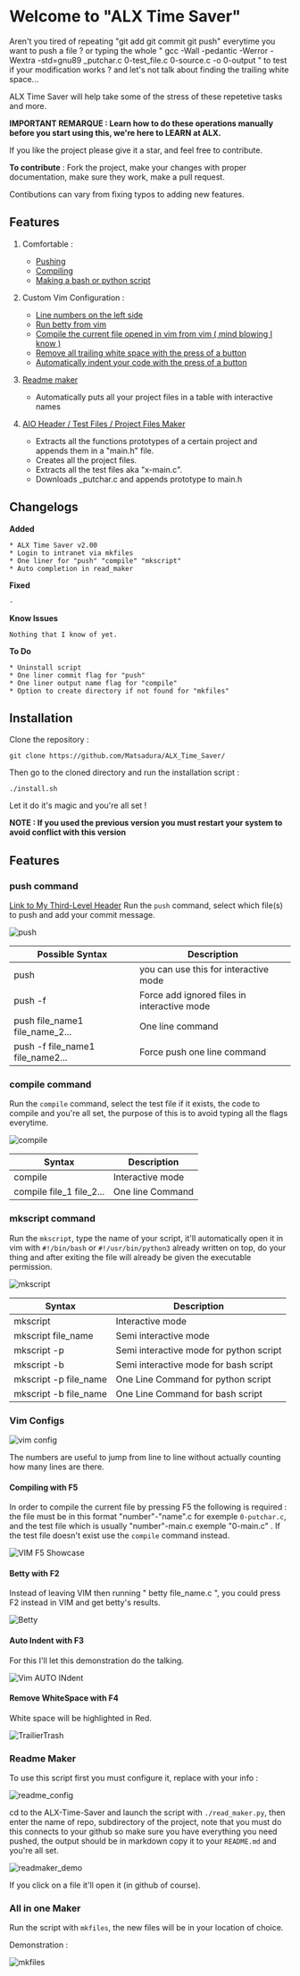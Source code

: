 # Welcome to "ALX Time Saver"

  Aren't you tired of repeating "git add git commit git push" everytime you want to push a file ? or typing the whole " gcc -Wall -pedantic -Werror -Wextra -std=gnu89 _putchar.c 0-test_file.c 0-source.c -o 0-output " to test if your modification works ? and let's not talk about finding the trailing white space...

ALX Time Saver will help take some of the stress of these repetetive tasks and more.

__IMPORTANT REMARQUE : Learn how to do these operations manually before you start using this, we're here to LEARN at ALX.__

If you like the project please give it a star, and feel free to contribute.

__To contribute__ : 
Fork the project, make your changes with proper documentation, make sure they work, make a pull request.

Contibutions can vary from fixing typos to adding new features.

## Features
1. Comfortable :
     * [Pushing](#push-command )
     * [Compiling](#compile-command)
     * [Making a bash or python script](#mkscript-command)

2. Custom Vim Configuration :
     * [Line numbers on the left side](#vim-configs)
     * [Run betty from vim](#betty-with-f2)
     * [Compile the current file opened in vim from vim ( mind blowing I know )](#compiling-with-f5)
     * [Remove all trailing white space with the press of a button](#remove-whitespace-with-f4)
     * [Automatically indent your code with the press of a button](#auto-indent-with-f3) 
 
3. [Readme maker](#readme-maker)
     * Automatically puts all your project files in a table with interactive names

4. [AIO Header / Test Files / Project Files Maker](#all-in-one-maker)
     * Extracts all the functions prototypes of a certain project and appends them in a "main.h" file.
     * Creates all the project files.
     * Extracts all the test files aka "x-main.c".
     * Downloads _putchar.c and appends prototype to main.h
       
## Changelogs
__Added__
```
* ALX Time Saver v2.00
* Login to intranet via mkfiles
* One liner for "push" "compile" "mkscript"
* Auto completion in read_maker
```

__Fixed__
```
-
```

__Know Issues__
```
Nothing that I know of yet.
```

 __To Do__
 ```
 * Uninstall script
 * One liner commit flag for "push"
 * One liner output name flag for "compile"
 * Option to create directory if not found for "mkfiles"
```
## Installation 

Clone the repository : 
 
``` 
git clone https://github.com/Matsadura/ALX_Time_Saver/ 
```

Then go to the cloned directory and run the installation script :

```
./install.sh 
```

Let it do it's magic and you're all set !

__NOTE : If you used the previous version you must restart your system to avoid conflict with this version__ 

## Features 
### push command 
[Link to My Third-Level Header](#the-"push"-command )
Run the ``push`` command, select which file(s) to push and add your commit message.

![push](https://github.com/Matsadura/ALX_Time_Saver/assets/132571698/1788a9aa-ba23-4858-a14c-23a2c374c477)


| Possible Syntax | Description |
|-----------------|---------------|
|push|you can use this for interactive mode|
|push -f|Force add ignored files in interactive mode|
|push file_name1 file_name_2...|One line command|
|push -f file_name1 file_name2...|Force push one line command|

### compile command
Run the ``compile`` command, select the test file if it exists, the code to compile and you're all set, the purpose of this is to avoid typing all the flags everytime.

![compile](https://github.com/Matsadura/ALX_Time_Saver/assets/132571698/65957f8a-ea1d-449a-99a3-56b4821691b7)


|Syntax|Description|
|---|----|
|compile|Interactive mode|
|compile file_1 file_2...|One line Command|
### mkscript command
Run the ``mkscript``, type the name of your script, it'll automatically open it in vim with ``#!/bin/bash`` or ``#!/usr/bin/python3`` already written on top, do your thing and after exiting the file will already be given the executable permission.

![mkscript](https://github.com/Matsadura/ALX_Time_Saver/assets/132571698/ca82fd75-dabc-4590-9e83-0f7d100dc0f5)


|Syntax|Description|
|---|----|
|mkscript|Interactive mode|
|mkscript file_name|Semi interactive mode|
|mkscript -p|Semi interactive mode for python script|
|mkscript -b|Semi interactive mode for bash script|
|mkscript -p file_name|One Line Command for python script|
|mkscript -b file_name|One Line Command for bash script|

### Vim Configs

![vim config](https://github.com/Matsadura/ALX_Time_Saver/assets/132571698/b438e9c2-2d0b-4e76-9a42-48f0bb11b40f)

The numbers are useful to jump from line to line without actually counting how many lines are there.
#### Compiling with F5
In order to compile the current file by pressing F5 the following is required :
the file must be in this format "number"-"name".c for exemple ``0-putchar.c``, and the test file which is usually "number"-main.c exemple "0-main.c" .
If the test file doesn't exist use the ``compile`` command instead.

![VIM F5 Showcase](https://github.com/Matsadura/ALX_Time_Saver/assets/132571698/46ecc108-9288-4f7f-a5b2-b5302f251348)


#### Betty with F2
Instead of leaving VIM then running " betty file_name.c ", you could press F2 instead in VIM and get betty's results. 

![Betty](https://github.com/Matsadura/ALX_Time_Saver/assets/132571698/ccb022bf-b0fa-4089-bfdb-2fa061632744)


#### Auto Indent with F3
For this I'll let this demonstration do the talking.

![Vim AUTO INdent](https://github.com/Matsadura/ALX_Time_Saver/assets/132571698/8320f485-856d-4e88-a0dc-c50446d79b9b)


#### Remove WhiteSpace with F4
White space will be highlighted in Red.

![TrailierTrash](https://github.com/Matsadura/ALX_Time_Saver/assets/132571698/474b5690-1ace-412c-8665-7ed248d5a2a0)


### Readme Maker
To use this script first you must configure it, replace with your info :

![readme_config](https://github.com/Matsadura/ALX_Time_Saver/assets/132571698/15fec8b3-bee9-4e99-9de6-21afea2d5720)

cd to the ALX-Time-Saver and launch the script with ``./read_maker.py``, then enter the name of repo, subdirectory of the project, note that you must do this connects to your github so make sure you have everything you need pushed, the output should be in markdown copy it to your ``README.md`` and you're all set.

![readmaker_demo](https://github.com/Matsadura/ALX_Time_Saver/assets/132571698/6414f3c2-4133-42fb-add0-2439154f1071)


If you click on a file it'll open it (in github of course).

### All in one Maker

Run the script with ``mkfiles``, the new files will be in your location of choice.

Demonstration : 

![mkfiles](https://github.com/Matsadura/ALX_Time_Saver/assets/132571698/5b9be194-cf14-45a7-9cb8-8fce28696aac)

